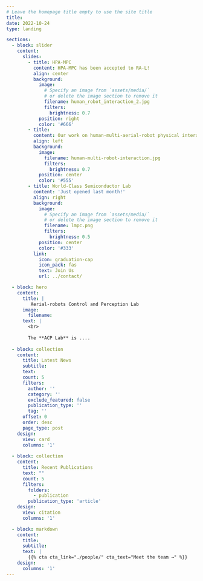 ```yaml
---
# Leave the homepage title empty to use the site title
title:
date: 2022-10-24
type: landing

sections:
  - block: slider
    content:
      slides:
        - title: HPA-MPC 
          content: HPA-MPC has been accepted to RA-L! 
          align: center
          background:
            image:
              # Specify an image from `assets/media/`
              # or delete the image section to remove it
              filename: human_robot_interaction_2.jpg
              filters:
                brightness: 0.7
            position: right
            color: '#666'
        - title: 
          content: Our work on human-multi-aerial-robot physical interaction has been accepted to TR-O 
          align: left
          background:
            image:
              filename: human-multi-robot-interaction.jpg
              filters:
                brightness: 0.7
            position: center
            color: '#555'
        - title: World-Class Semiconductor Lab
          content: 'Just opened last month!'
          align: right
          background:
            image:
              # Specify an image from `assets/media/`
              # or delete the image section to remove it
              filename: lmpc.png 
              filters:
                brightness: 0.5
            position: center
            color: '#333'
          link:
            icon: graduation-cap
            icon_pack: fas
            text: Join Us
            url: ../contact/

  - block: hero
    content:
      title: |
         Aerial-robots Control and Perception Lab 
      image:
        filename: 
      text: |
        <br>
        
        The **ACP Lab** is ....
  
  - block: collection
    content:
      title: Latest News
      subtitle:
      text:
      count: 5
      filters:
        author: ''
        category: ''
        exclude_featured: false
        publication_type: ''
        tag: ''
      offset: 0
      order: desc
      page_type: post
    design:
      view: card
      columns: '1'
  
  - block: collection
    content:
      title: Recent Publications 
      text: ""
      count: 5
      filters:
        folders:
          - publication
        publication_type: 'article'
    design:
      view: citation
      columns: '1'

  - block: markdown
    content:
      title:
      subtitle:
      text: |
        {{% cta cta_link="./people/" cta_text="Meet the team →" %}}
    design:
      columns: '1'
---
```

